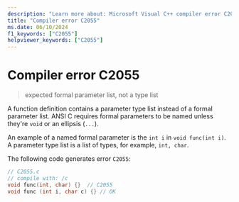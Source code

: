 ```yaml
---
description: "Learn more about: Microsoft Visual C++ compiler error C2055"
title: "Compiler error C2055"
ms.date: 06/10/2024
f1_keywords: ["C2055"]
helpviewer_keywords: ["C2055"]
---
```

# Compiler error C2055

> expected formal parameter list, not a type list

A function definition contains a parameter type list instead of a formal parameter list. ANSI C requires formal parameters to be named unless they're `void` or an ellipsis (`...`).

An example of a named formal parameter is the `int i` in `void func(int i)`.\
A parameter type list is a list of types, for example, `int, char`.

The following code generates error `C2055`:

```c
// C2055.c
// compile with: /c
void func(int, char) {}  // C2055
void func (int i, char c) {} // OK
```
